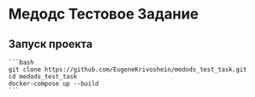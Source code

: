 # Медодс Тестовое Задание

## Запуск проекта

    ```bash
    git clone https://github.com/EugeneKrivoshein/medods_test_task.git
    cd medods_test_task
    docker-compose up --build
    ```